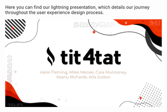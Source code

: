 Here you can find our lightning presentation, which details our journey throughout the user experience design process.


[![Lightning Presentation](./tit4tat.png)](https://youtu.be/jPbEe6sLiok)